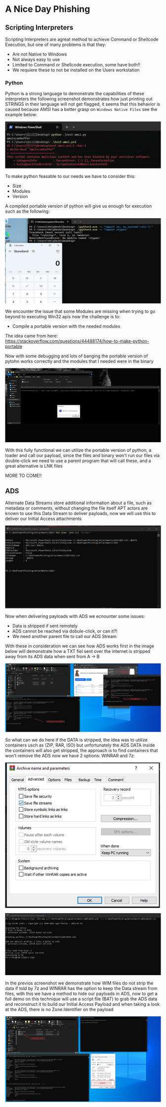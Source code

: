 # A Nice Day Phishing

## Scripting Interpreters

Scripting Interpreters are agreat method to achieve Command or Shellcode Execution, but one of many problems is that they:

- Are not Native to Windows
- Not always easy to use
- Limited to Command or Shellcode execution, some have both!!
- We requiere these to not be installed on the Users workstation

### Python

Python is a strong language to demonstrate the capabilities of these interpreters the following screenshot demonstrates how just printing out STRINGS in their language will not get flagged, it seems that this behavior is caused because AMSI has a better grasp on `Windows Native Files` see the example below:

![amsi](R&D%20Images/amsi.png)

To make python feasable to our needs we have to consider this:

- Size
- Modules
- Version

A compiled portable version of python will give us enough for execution such as the following:

![python](R&D%20Images/python1.png)

We encounter the issue that some Modules are missing when trying to go beyond to executing Win32 apis now the challenge is to:
- Compile a portable version with the needed modules

The idea came from here:
https://stackoverflow.com/questions/44488174/how-to-make-python-portable

Now with some debugging and lots of banging the portable version of pytohn works correctly and the modules that I needed were in the binary

![python 2](R&D%20Images/python2.png)

With this fully functional we can utilize the portable version of python, a loader and call our payload, since the files and binary won't run our files via double-click we need to use a parent program that will call these, and a great alternative is LNK files

MORE TO COME!!

## ADS

Alternate Data Streams store additional information about a file, such as metadata or comments, without changing the file itself APT actors are known to use this Data Stream to deliver payloads, now we will use this to deliver our Initial Access attachments

![ADS](R&D%20Images/ads.png)

Now when delivering payloads with ADS we ecnounter some issues:

- Data is stripped if sent remotely
- ADS cannot be reached via dobule-click, or can it?!
- We need another parent file to call our ADS Stream

With these in consideration we can see how ADS works first in the image below will demonstrate how a TXT fiel sent over the internet is stripped away from its ADS data when sent from A -> B

![ADS 1](R&D%20Images/ads1.png)

So what can we do here if the DATA is stripped, the idea was to utilize containers usch as (ZIP, RAR, ISO) but unfortunately the ADS DATA inside the containers will also get stripped, the approach is to find containers that won't remove the ADS now we have 2 options: WINRAR and 7z:

![Winrar](R&D%20Images/winrar.png)

![7z](R&D%20Images/7z.png)

In the previos screenshot we demonstrate how WIM files do not strip the data if told by 7z and WINRAR has the option to keep the Data stream from files, with this we have a method to hide our payloads in ADS, now to get a full demo on this technique will use a script file (BAT) to grab the ADS data and reconstruct it to build our Initial Access Payload and when taking a look at the ADS, there is no Zone.Identifier on the payload

![ADS - MOTW](R&D%20Images/ads2.png)
